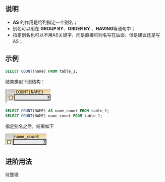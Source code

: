 ## 说明

- **AS** 的作用是给列指定一个别名；
- 别名可以用在 **GROUP BY**、**ORDER BY** 、**HAVING**等语句中；
- 指定别名也可以不用AS关键字，而是直接将别名写在后面，但是建议还是写AS；

## 示例

```sql
SELECT COUNT(name) FROM table_1;
```

结果类似下图结构：

![1559097461953](1559097461953.png)

```sql
SELECT COUNT(NAME) AS name_count FROM table_1;
SELECT COUNT(NAME) name_count FROM table_1;
```

指定别名之后，结果如下

![1559097487366](1559097487366.png)

## 进阶用法

待整理